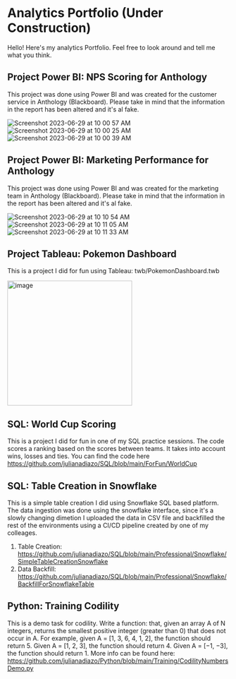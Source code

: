 # Analytics Portfolio (Under Construction)
Hello! Here's my analytics Portfolio. Feel free to look around and tell me what you think.

## Project Power BI: NPS Scoring for Anthology
This project was done using Power BI and was created for the customer service in Anthology (Blackboard). Please take in mind that the information in the report has been altered and it's al fake.

![Screenshot 2023-06-29 at 10 00 57 AM](https://github.com/julianadiazo/DataPracticePortfolio/assets/130860733/59a68602-0ed8-4173-b1a4-cf4e8a0caef8)
![Screenshot 2023-06-29 at 10 00 25 AM](https://github.com/julianadiazo/DataPracticePortfolio/assets/130860733/05608a9b-9f00-4a77-bc5d-a59deb16df05)
![Screenshot 2023-06-29 at 10 00 39 AM](https://github.com/julianadiazo/DataPracticePortfolio/assets/130860733/58e1c496-f43c-4933-88b9-20d114855594)

## Project Power BI: Marketing Performance for Anthology
This project was done using Power BI and was created for the marketing team in Anthology (Blackboard). Please take in mind that the information in the report has been altered and it's al fake.

![Screenshot 2023-06-29 at 10 10 54 AM](https://github.com/julianadiazo/DataPracticePortfolio/assets/130860733/72682b44-4eba-4d7f-9fe0-4e6c61c3bf52)
![Screenshot 2023-06-29 at 10 11 05 AM](https://github.com/julianadiazo/DataPracticePortfolio/assets/130860733/c21910b1-66d0-425c-8b43-4e5c5d9b7b9a)
![Screenshot 2023-06-29 at 10 11 33 AM](https://github.com/julianadiazo/DataPracticePortfolio/assets/130860733/e01d954d-cdf8-4d21-8ec3-416cb43b8eba)


## Project Tableau: Pokemon Dashboard
This is a project I did for fun using Tableau: twb/PokemonDashboard.twb

<img width="283" alt="image" src="https://github.com/julianadiazo/AnalyticsPortfolio/assets/130860733/cf3c97df-c606-46c7-a23c-09dda0006019">

## SQL: World Cup Scoring
This is a project I did for fun in one of my SQL practice sessions. The code scores a ranking based on the scores between teams. It takes into account wins, losses and ties.
You can find the code here https://github.com/julianadiazo/SQL/blob/main/ForFun/WorldCup

## SQL: Table Creation in Snowflake
This is a simple table creation I did using Snowflake SQL based platform. The data ingestion was done using the snowflake interface, since it's a
slowly changing dimetion I uploaded the data in CSV file and backfilled the rest of the environments using a CI/CD pipeline created by one of my
colleages.

1. Table Creation: https://github.com/julianadiazo/SQL/blob/main/Professional/Snowflake/SimpleTableCreationSnowflake
2. Data Backfill: https://github.com/julianadiazo/SQL/blob/main/Professional/Snowflake/BackfillForSnowflakeTable

## Python: Training Codility
This is a demo task for codility. Write a function: that, given an array A of N integers, returns the smallest positive integer (greater than 0) that does not occur in A. 
For example, given A = [1, 3, 6, 4, 1, 2], the function should return 5.
Given A = [1, 2, 3], the function should return 4.
Given A = [−1, −3], the function should return 1.
More info can be found here: https://github.com/julianadiazo/Python/blob/main/Training/CodilityNumbersDemo.py
